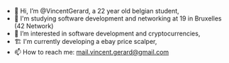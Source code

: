 - 👋 Hi, I’m @VincentGerard, a 22 year old belgian student,
- 🧐 I'm studying software development and networking at 19 in Bruxelles (42 Network)
- 👀 I’m interested in software development and cryptocurrencies,
- 🏗️ I'm currently developing a ebay price scalper,
- 📫 How to reach me: mail.vincent.gerard@gmail.com 

<!---
VincentGerard/VincentGerard is a ✨ special ✨ repository because its `README.md` (this file) appears on your GitHub profile.
You can click the Preview link to take a look at your changes.
--->
